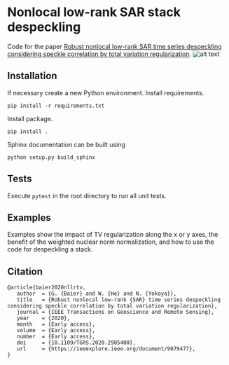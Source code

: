 # Nonlocal low-rank SAR stack despeckling

Code for the paper [Robust nonlocal low-rank SAR time series despeckling considering speckle correlation by total variation regularization](https://ieeexplore.ieee.org/document/9079477).
![alt text](../imgs/methods_comparison.png?raw=true)

## Installation
If necessary create a new Python environment.
Install requirements.
```
pip install -r requirements.txt
```
Install package.
```
pip install .
```
Sphinx documentation can be built using
```
python setup.py build_sphinx
```


## Tests 
Execute ```pytest``` in the root directory to run all unit tests.


## Examples
Examples show the impact of TV regularization along the x or y axes, the benefit of the weighted nuclear norm normalization, and how to use the code for despeckling a stack.


## Citation
```
@article{baier2020nllrtv,
   author  = {G. {Baier} and W. {He} and N. {Yokoya}},
   title   = {Robust nonlocal low-rank {SAR} time series despeckling considering speckle correlation by total variation regularization},
   journal = {IEEE Transactions on Geoscience and Remote Sensing}, 
   year    = {2020},
   month   = {Early access},
   volume  = {Early access},
   number  = {Early access},
   doi     = {10.1109/TGRS.2020.2985400},
   url     = {https://ieeexplore.ieee.org/document/9079477},
}
```
